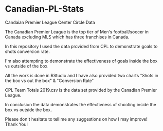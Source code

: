 # Canadian-PL-Stats

Candaian Premier League Center Circle Data

The Canadian Premier League is the top tier of Men's football/soccer in Canada excluding MLS which has three franchises in Canada.

In this repository I used the data provided from CPL to demonstrate goals to shots conversion rate.

I'm also attempting to demonstrate the effectiveness of goals inside the box vs outside of the box.

All the work is done in RStudio and I have also provided two charts "Shots in the box vs out the box" & "Conversion Rate"

CPL Team Totals 2019.csv is the data set provided by the Canadian Premier League.

In conclusion the data demonstrates the effectivness of shooting inside the box vs outside the box. 

Please don't hesitate to tell me any suggestions on how I may improve! Thank You!


